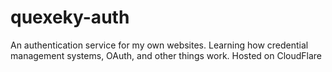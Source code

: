 # quexeky-auth
An authentication service for my own websites. Learning how credential management systems, OAuth, and other things work. Hosted on CloudFlare